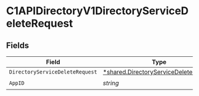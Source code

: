 # C1APIDirectoryV1DirectoryServiceDeleteRequest


## Fields

| Field                                                                                         | Type                                                                                          | Required                                                                                      | Description                                                                                   |
| --------------------------------------------------------------------------------------------- | --------------------------------------------------------------------------------------------- | --------------------------------------------------------------------------------------------- | --------------------------------------------------------------------------------------------- |
| `DirectoryServiceDeleteRequest`                                                               | [*shared.DirectoryServiceDeleteRequest](../../models/shared/directoryservicedeleterequest.md) | :heavy_minus_sign:                                                                            | N/A                                                                                           |
| `AppID`                                                                                       | *string*                                                                                      | :heavy_check_mark:                                                                            | N/A                                                                                           |